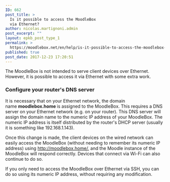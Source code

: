 ```yaml
---
ID: 662
post_title: >
  Is it possible to access the MoodleBox
  via Ethernet?
author: nicolas.martignoni.admin
post_excerpt: ""
layout: epkb_post_type_1
permalink: >
  https://moodlebox.net/en/help/is-it-possible-to-access-the-moodlebox-via-ethernet/
published: true
post_date: 2017-12-23 17:20:51
---
```

The MoodleBox is not intended to serve client devices over Ethernet. However, it is possible to access it via Ethernet with some extra work.
<h3>Configure your router's DNS server</h3>
It is necessary that on your Ethernet network, the domain name <strong>moodlebox.home </strong>is assigned to the MoodleBox. This requires a DNS server on your Ethernet network (e.g. on your router). This DNS server will assign the domain name to the numeric IP address of your MoodleBox. The numeric IP address is itself distributed by the router's DHCP server (usually it is something like 192.168.1.143).

Once this change is made, the client devices on the wired network can easily access the MoodleBox (without needing to remember its numeric IP address) using http://moodlebox.home/, and the Moodle instance of the MoodleBox will respond correctly. Devices that connect via Wi-Fi can also continue to do so.

If you only need to access the MoodleBox over Ethernet via SSH, you can do so using its numeric IP address, without requiring any modification.